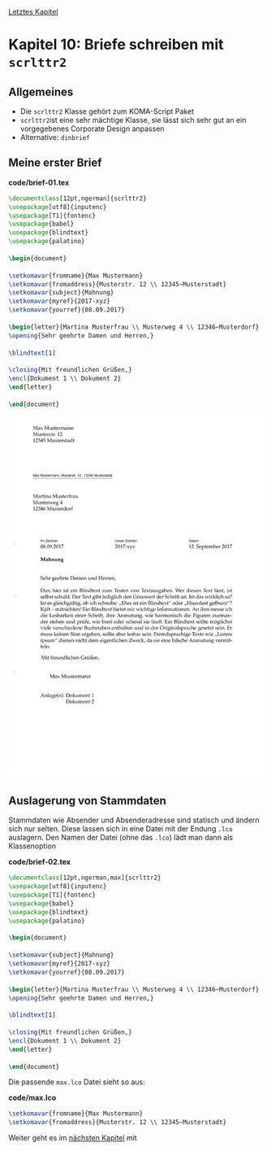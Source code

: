 [Letztes Kapitel](Kapitel6.md)

# Kapitel 10: Briefe schreiben mit ``scrlttr2``

## Allgemeines

* Die ``scrlttr2`` Klasse gehört zum KOMA-Script Paket
* ``scrlttr2``ist eine sehr mächtige Klasse, sie lässt sich sehr gut an ein vorgegebenes Corporate Design anpassen
* Alternative: ``dinbrief``

## Meine erster Brief

**code/brief-01.tex**

```latex
\documentclass[12pt,ngerman]{scrlttr2}
\usepackage[utf8]{inputenc}
\usepackage[T1]{fontenc}
\usepackage{babel}
\usepackage{blindtext}
\usepackage{palatino}

\begin{document}

\setkomavar{fromname}{Max Mustermann}
\setkomavar{fromaddress}{Musterstr. 12 \\ 12345~Musterstadt}
\setkomavar{subject}{Mahnung}
\setkomavar{myref}{2017-xyz}
\setkomavar{yourref}{08.09.2017}

\begin{letter}{Martina Musterfrau \\ Musterweg 4 \\ 12346~Musterdorf}
\opening{Sehr geehrte Damen und Herren,}

\blindtext[1]

\closing{Mit freundlichen Grüßen,}
\encl{Dokument 1 \\ Dokument 2}
\end{letter}

\end{document}
```

![brief-01.png](https://github.com/UweZiegenhagen/LaTeXEinsteigerKurs/blob/master/code/brief-01.png)

## Auslagerung von Stammdaten

Stammdaten wie Absender und Absenderadresse sind statisch und ändern sich nur selten. Diese lassen sich in eine Datei mit der Endung ``.lco`` auslagern. Den Namen der Datei (ohne das ``.lco``) lädt man dann als Klassenoption

**code/brief-02.tex**

```latex
\documentclass[12pt,ngerman,max]{scrlttr2}
\usepackage[utf8]{inputenc}
\usepackage[T1]{fontenc}
\usepackage{babel}
\usepackage{blindtext}
\usepackage{palatino}

\begin{document}

\setkomavar{subject}{Mahnung}
\setkomavar{myref}{2017-xyz}
\setkomavar{yourref}{08.09.2017}

\begin{letter}{Martina Musterfrau \\ Musterweg 4 \\ 12346~Musterdorf}
\opening{Sehr geehrte Damen und Herren,}

\blindtext[1]

\closing{Mit freundlichen Grüßen,}
\encl{Dokument 1 \\ Dokument 2}
\end{letter}
 
\end{document}
```

Die passende ``max.lco`` Datei sieht so aus:

**code/max.lco**

```latex
\setkomavar{fromname}{Max Mustermann}
\setkomavar{fromaddress}{Musterstr. 12 \\ 12345~Musterstadt}

```

Weiter geht es im [nächsten Kapitel](Kapitel11.md) mit